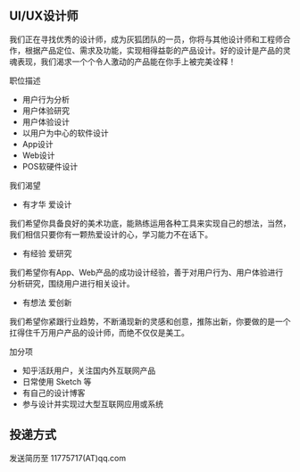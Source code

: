 UI/UX设计师
--------------------------
我们正在寻找优秀的设计师，成为灰狐团队的一员，你将与其他设计师和工程师合作，根据产品定位、需求及功能，实现相得益彰的产品设计。好的设计是产品的灵魂表现，我们渴求一个个令人激动的产品能在你手上被完美诠释！

职位描述

- 用户行为分析
- 用户体验研究
- 用户体验设计
- 以用户为中心的软件设计
- App设计
- Web设计
- POS软硬件设计

我们渴望

- 有才华 爱设计

我们希望你具备良好的美术功底，能熟练运用各种工具来实现自己的想法，当然，我们相信只要你有一颗热爱设计的心，学习能力不在话下。

- 有经验 爱研究

我们希望你有App、Web产品的成功设计经验，善于对用户行为、用户体验进行分析研究，围绕用户进行相关设计。

- 有想法 爱创新

我们希望你紧跟行业趋势，不断涌现新的灵感和创意，推陈出新，你要做的是一个扛得住千万用户产品的设计师，而绝不仅仅是美工。

加分项

- 知乎活跃用户，关注国内外互联网产品
- 日常使用 Sketch 等
- 有自己的设计博客
- 参与设计并实现过大型互联网应用或系统

投递方式
--------

发送简历至 11775717(AT)qq.com
